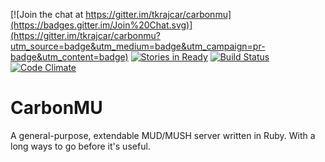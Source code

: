 [![Join the chat at https://gitter.im/tkrajcar/carbonmu](https://badges.gitter.im/Join%20Chat.svg)](https://gitter.im/tkrajcar/carbonmu?utm_source=badge&utm_medium=badge&utm_campaign=pr-badge&utm_content=badge)
[![Stories in Ready](https://badge.waffle.io/tkrajcar/carbonmu.png?label=ready&title=Ready)](https://waffle.io/tkrajcar/carbonmu)
[![Build Status](https://travis-ci.org/tkrajcar/carbonmu.png?branch=master)](https://travis-ci.org/tkrajcar/carbonmu)
[![Code Climate](https://codeclimate.com/github/tkrajcar/carbonmu.png)](https://codeclimate.com/github/tkrajcar/carbonmu)

# CarbonMU
A general-purpose, extendable MUD/MUSH server written in Ruby. With a long ways to go before it's useful.
